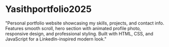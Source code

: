 # Yasithportfolio2025
"Personal portfolio website showcasing my skills, projects, and contact info. Features smooth scroll, hero section with animated profile photo, responsive design, and professional styling. Built with HTML, CSS, and JavaScript for a LinkedIn-inspired modern look."
